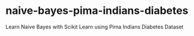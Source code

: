 # naive-bayes-pima-indians-diabetes
Learn Naive Bayes with Scikit Learn using Pima Indians Diabetes Dataset
